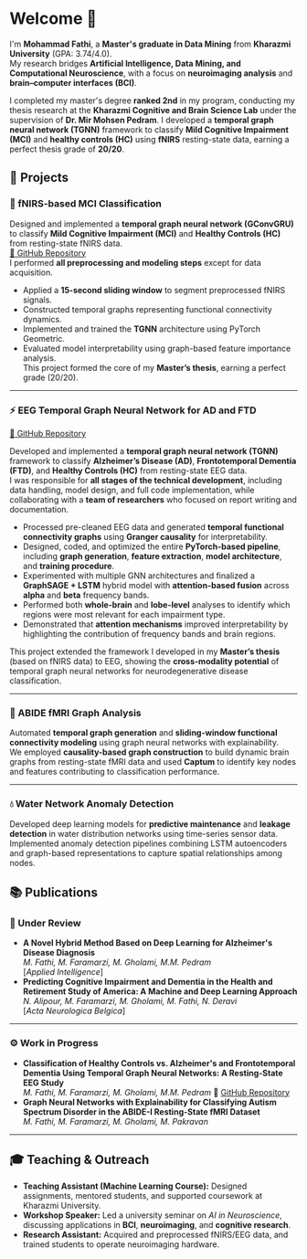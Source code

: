 # Welcome 👋
I'm **Mohammad Fathi**, a **Master's graduate in Data Mining** from **Kharazmi University** (GPA: 3.74/4.0).  
My research bridges **Artificial Intelligence, Data Mining, and Computational Neuroscience**, with a focus on **neuroimaging analysis** and **brain–computer interfaces (BCI)**.

I completed my master's degree **ranked 2nd** in my program, conducting my thesis research at the **Kharazmi Cognitive and Brain Science Lab** under the supervision of **Dr. Mir Mohsen Pedram**. I developed a **temporal graph neural network (TGNN)** framework to classify **Mild Cognitive Impairment (MCI)** and **healthy controls (HC)** using **fNIRS** resting-state data, earning a perfect thesis grade of **20/20**.

## 🔬 Projects

### 🧠 fNIRS-based MCI Classification
Designed and implemented a **temporal graph neural network (GConvGRU)** to classify **Mild Cognitive Impairment (MCI)** and **Healthy Controls (HC)** from resting-state fNIRS data.  
[🔗 GitHub Repository](https://github.com/phat-hee/mci_fnirs_tgnn)  
I performed **all preprocessing and modeling steps** except for data acquisition.  
- Applied a **15-second sliding window** to segment preprocessed fNIRS signals.  
- Constructed temporal graphs representing functional connectivity dynamics.  
- Implemented and trained the **TGNN** architecture using PyTorch Geometric.  
- Evaluated model interpretability using graph-based feature importance analysis.  
This project formed the core of my **Master’s thesis**, earning a perfect grade (20/20).

---
### ⚡ EEG Temporal Graph Neural Network for AD and FTD  
[🔗 GitHub Repository](https://github.com/phat-hee/eeg__temporalgraph_ad_ftd_hc)

Developed and implemented a **temporal graph neural network (TGNN)** framework to classify **Alzheimer’s Disease (AD)**, **Frontotemporal Dementia (FTD)**, and **Healthy Controls (HC)** from resting-state EEG data.  
I was responsible for **all stages of the technical development**, including data handling, model design, and full code implementation, while collaborating with a **team of researchers** who focused on report writing and documentation.  

- Processed pre-cleaned EEG data and generated **temporal functional connectivity graphs** using **Granger causality** for interpretability.  
- Designed, coded, and optimized the entire **PyTorch-based pipeline**, including **graph generation**, **feature extraction**, **model architecture**, and **training procedure**.  
- Experimented with multiple GNN architectures and finalized a **GraphSAGE + LSTM** hybrid model with **attention-based fusion** across **alpha** and **beta** frequency bands.  
- Performed both **whole-brain** and **lobe-level** analyses to identify which regions were most relevant for each impairment type.  
- Demonstrated that **attention mechanisms** improved interpretability by highlighting the contribution of frequency bands and brain regions.  

This project extended the framework I developed in my **Master’s thesis** (based on fNIRS data) to EEG, showing the **cross-modality potential** of temporal graph neural networks for neurodegenerative disease classification.


---

### 🧩 ABIDE fMRI Graph Analysis
Automated **temporal graph generation** and **sliding-window functional connectivity modeling** using graph neural networks with explainability.  
We employed **causality-based graph construction** to build dynamic brain graphs from resting-state fMRI data and used **Captum** to identify key nodes and features contributing to classification performance.  

---

### 💧 Water Network Anomaly Detection
Developed deep learning models for **predictive maintenance** and **leakage detection** in water distribution networks using time-series sensor data.  
Implemented anomaly detection pipelines combining LSTM autoencoders and graph-based representations to capture spatial relationships among nodes.


## 📚 Publications
### 🧠 Under Review
- **A Novel Hybrid Method Based on Deep Learning for Alzheimer's Disease Diagnosis**  
  *M. Fathi, M. Faramarzi, M. Gholami, M.M. Pedram*  
  [_Applied Intelligence_]  
- **Predicting Cognitive Impairment and Dementia in the Health and Retirement Study of America: A Machine and Deep Learning Approach**  
  *N. Alipour, M. Faramarzi, M. Gholami, M. Fathi, N. Deravi*  
  [_Acta Neurologica Belgica_]

---

### ⚙️ Work in Progress
- **Classification of Healthy Controls vs. Alzheimer's and Frontotemporal Dementia Using Temporal Graph Neural Networks: A Resting-State EEG Study**  
  *M. Fathi, M. Faramarzi, M. Gholami, M.M. Pedram*
   🔗 [GitHub Repository](https://github.com/phat-hee/eeg__temporalgraph_ad_ftd_hc)
- **Graph Neural Networks with Explainability for Classifying Autism Spectrum Disorder in the ABIDE-I Resting-State fMRI Dataset**  
  *M. Fathi, M. Faramarzi, M. Gholami, M. Pakravan*

---

## 🎓 Teaching & Outreach
- **Teaching Assistant (Machine Learning Course):** Designed assignments, mentored students, and supported coursework at Kharazmi University.  
- **Workshop Speaker:** Led a university seminar on *AI in Neuroscience*, discussing applications in **BCI**, **neuroimaging**, and **cognitive research**.  
- **Research Assistant:** Acquired and preprocessed fNIRS/EEG data, and trained students to operate neuroimaging hardware.
